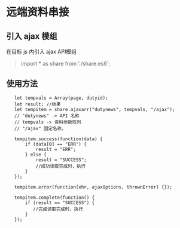 # 远端资料串接
## 引入 ajax 模组
在目标 js 内引入 ajax API模组
> import * as share from './share.es6';

## 使用方法
```
   let tempvals = Array(page, dutyid);
   let result; //结果
   let tempitem = share.ajaxarr("dutynews", tempvals, "/ajax");
   // "dutynews" -> API 名称
   // tempvals -> 资料参数阵列
   // "/ajax" 固定名称，

   tempitem.success(function(data) {
       if (data[0] == "ERR") {
           result = "ERR";
       } else {
           result = "SUCCESS";
           //成功读取完成时，执行
       }
   });

   tempitem.error(function(xhr, ajaxOptions, thrownError) {});

   tempitem.complete(function() {
       if (result == "SUCCESS") {
          //完成读取完成时，执行
       }
   });
```


